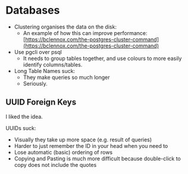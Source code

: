 # Databases

* Clustering organises the data on the disk:
  * An example of how this can improve performance: [https://bclennox.com/the-postgres-cluster-command](https://bclennox.com/the-postgres-cluster-command)
* Use pgcli over psql
  * It needs to group tables together, and use colours to more easily identify columns/tables.
* Long Table Names suck:
   * They make queries so much longer
   * Seriously.

## UUID Foreign Keys

I liked the idea.

UUIDs suck:

* Visually they take up more space \(e.g. result of queries\)
* Harder to just remember the ID in your head when you need to
* Lose automatic \(basic\) ordering of rows
* Copying and Pasting is much more difficult because double-click to copy does not include the quotes





